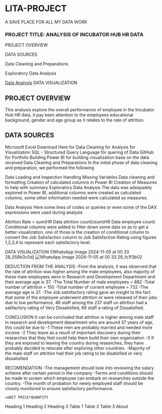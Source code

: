 # LITA-PROJECT
A SAVE PLACE FOR ALL MY DATA WORK
### PROJECT TITLE: ANALYSIS OF INCUBATOR HUB HR DATA
PROJECT OVERVIEW

DATA SOURCES

Data Cleaning and Preparations

Exploratory Data Analysis

[Data Analysis](data-analysis)
DATA VISUALIZATION

## PROJECT OVERVIEW
This analysis explore the overall performance of employee in the Incubator Hub HR data, it pay keen attention to the employees educational background, gender and age group as it relates to the rate of attrition.

## DATA SOURCES
Microsoft Excel Download Here
for Data Cleaning
for Analysis
for Visualization
SQL - Structured Query Language for quering of Data
GitHub for Portfolio Building
Power BI for building visualization base on the data received
Data Cleaning and Preparations
In the initial phase of data cleaning and preparation, we performed the following

Data Loading and Inspection
Handling Missing Variables
Data cleaning and formatting
Creation of calculated columns in Power BI
Creation of Measures to help with summary
Exploratory Data Analysis
The data was adequately explored in Power BI, additional columns were created as calculated columns, some other information needed were calculated as measures.

Data Analysis
Here some lines of codes or queries or even some of the DAX expressions were used during analysis

Attrition Rate = sum(HR Data attrition count)/sum(HR Data employee count) 
Conditional columns were added to filter down some data so as to get a better visualization, one of those is the creation of conditional column to convert the Job Satisfaction column to Job Satisfaction Rating using figures 1,2,3,4 to represent each satisfactory level.

DATA VISUALIZATION
![WhatsApp Image 2024-11-05 at 00 33 28_058b3c5d] 
![WhatsApp Image 2024-11-05 at 00 33 28_fc1f3b02](https://github.com/user-attachments/assets/7fc7eecb-02d5-4449-8c05-20ff40f1adf2)




DEDUCTION FROM THE ANALYSIS
-From the analysis, it was observed that the rate of attrition was higher among the male employees, also majority of these male employees were in Research and Development Department and their average age is 37. -The Total Number of male employees = 882 -Total number of attrition = 150 -Total number of current employee = 732 -The average age is 37. -The Job satisfactory rating gave an insight to the fact that some of the employee underwent attrition or were releaved of their jobs due to low performance, 46 staff among the 237 staff on attrition had a satifactory rating of Very Dissatisfied, 66 staff a rating of Dissatisfied.

CONCLUSION
It can be concluded that attrition is higher among male staff in research and development department who are around 37 years of age, this could be due to -1 These men are probably married and needed more income -2 They leave as a result of important discovery during their researches that they feel could help them build their own organisation -3 If they are exposed to leaving the country during researches, they have probably decided to relocate after exploring other countries. -Majority of the male staff on attrition had their job rating to be disatisfied or very dissatisfied

RECOMENDATION
-The management should look into reviewing the salary scheme after certain period in the company -Terms and conditions should be made to screen which employee can embark on researches outside the country. -The month of probation for newly employed staff should be closely monitored to ensure satisfactory performance. 

```
=UNIT PRICE*QUANTITY
```

Heading 1	Heading 2	Heading 3
Table 1	Table 2	Table 3
About
